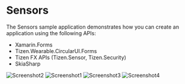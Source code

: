 # Sensors

The Sensors sample application demonstrates how you can create an application using the following APIs:

* Xamarin.Forms
* Tizen.Wearable.CircularUI.Forms
* Tizen FX APIs (Tizen.Sensor, Tizen.Security)
* SkiaSharp

![Screenshot2](Screenshot2.png)
![Screenshot1](Screenshot1.png)
![Screenshot3](Screenshot3.png)
![Screenshot4](Screenshot4.png)
